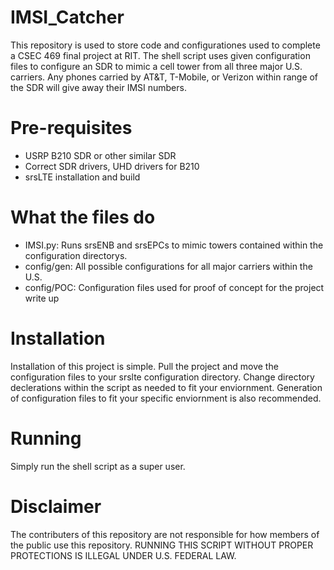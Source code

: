 # IMSI_Catcher
This repository is used to store code and configurationes used to complete a CSEC 469 final project at RIT.  The shell script uses given configuration files to configure an SDR to mimic a cell tower from all three major U.S. carriers.  Any phones carried by AT&T, T-Mobile, or Verizon within range of the SDR will give away their IMSI numbers.

# Pre-requisites
- USRP B210 SDR or other similar SDR
- Correct SDR drivers, UHD drivers for B210
- srsLTE installation and build

# What the files do
- IMSI.py: Runs srsENB and srsEPCs to mimic towers contained within the configuration directorys.
- config/gen: All possible configurations for all major carriers within the U.S.
- config/POC: Configuration files used for proof of concept for the project write up

# Installation
Installation of this project is simple.  Pull the project and move the configuration files to your srslte configuration directory.  Change directory declerations within the script as needed to fit your enviornment.  Generation of configuration files to fit your specific enviornment is also recommended.

# Running
Simply run the shell script as a super user.

# Disclaimer
The contributers of this repository are not responsible for how members of the public use this repository.  RUNNING THIS SCRIPT WITHOUT PROPER PROTECTIONS IS ILLEGAL UNDER U.S. FEDERAL LAW.
